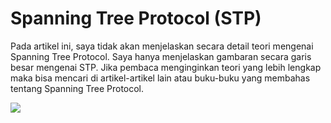 # Spanning Tree Protocol (STP)
Pada artikel ini, saya tidak akan menjelaskan secara detail teori mengenai Spanning Tree Protocol. Saya hanya menjelaskan gambaran secara garis besar mengenai STP. Jika pembaca menginginkan teori yang lebih lengkap maka bisa mencari di artikel-artikel lain atau buku-buku yang membahas tentang Spanning Tree Protocol.

<img src="https://drive.google.com/uc?export=view&id=1_56CQRE3QflKGpGxlVw3XZ7BCFcE5Fnk">

